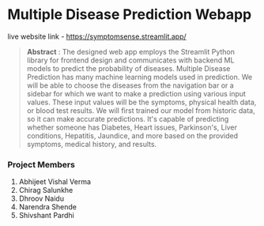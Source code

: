 # Multiple Disease Prediction Webapp
live website link - https://symptomsense.streamlit.app/

> **Abstract** : The designed web app employs the Streamlit Python library for frontend design and communicates with backend ML models to predict the probability of diseases. Multiple Disease Prediction has many machine learning models used in prediction. We will be able to choose the diseases from the navigation bar or a sidebar for which we want to make a prediction using various input values. These input values will be the symptoms, physical health data, or blood test results. We will first trained our model from historic data, so it can make accurate predictions. It's capable of predicting whether someone has Diabetes, Heart issues, Parkinson's, Liver conditions, Hepatitis, Jaundice, and more based on the provided symptoms, medical history, and results.

### Project Members
1. Abhijeet Vishal Verma  
2. Chirag Salunkhe 
3. Dhroov Naidu
4. Narendra Shende
5. Shivshant Pardhi 
